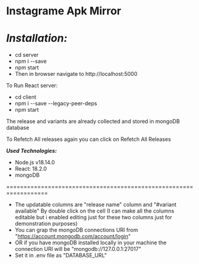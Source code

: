 # Instagrame Apk Mirror

# **_Installation:_**

- cd server
- npm i --save
- npm start
- Then in browser navigate to http://localhost:5000

To Run React server:

- cd client
- npm i --save --legacy-peer-deps
- npm start

The release and variants are already collected and stored in mongoDB database

To Refetch All releases again you can click on Refetch All Releases

**_Used Technologies:_**

- Node.js v18.14.0
- React: 18.2.0
- mongoDB

==================================================================

- The updatable columns are "release name" column and "#variant available" By double click on the cell (I can make all the columns editable but i enabled editing just for these two columns just for demonstration purposes)
- You can grap the mongoDB connections URI from "https://account.mongodb.com/account/login"
- OR if you have mongoDB installed locally in your machine the connection URI will be "mongodb://127.0.0.1:27017"
- Set it in .env file as "DATABASE_URL"
